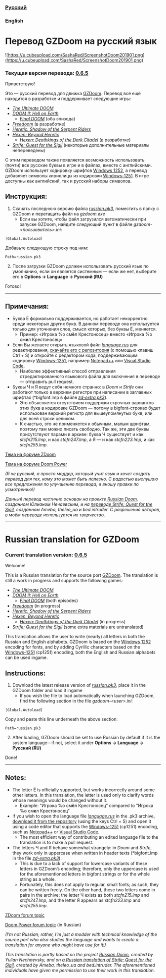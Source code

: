 ### [Русский](#перевод-gzdoom-на-русский-язык)

### [English](#russian-translation-for-gzdoom)

# Перевод GZDoom на русский язык
![https://u.cubeupload.com/SashaRed/ScreenshotDoom201901.png](https://u.cubeupload.com/SashaRed/ScreenshotDoom201901.png)

### Текущая версия перевода: [0.6.5](https://github.com/Nemrtvi/gzdoom-russian-translation/releases/tag/0.6.5)

Приветствую!

Это — русский перевод для движка [GZDoom](https://zdoom.org/index). Перевод всё ещё находится в разработке и поддерживает следующие игры:
- [*The Ultimate DOOM*](https://ru.wikipedia.org/wiki/Doom_(игра,_1993))
- [*DOOM II: Hell on Earth*](https://ru.wikipedia.org/wiki/Doom_II:_Hell_on_Earth)
	- [*Final DOOM*](https://ru.wikipedia.org/wiki/Final_Doom) (оба эпизода)
- [*Freedoom*](https://freedoom.github.io/) (в разработке)
- [*Heretic: Shadow of the Serpent Riders*](https://ru.wikipedia.org/wiki/Heretic)
- [*Hexen: Beyond Heretic*](https://ru.wikipedia.org/wiki/Hexen)
	- [*Hexen: Deathkings of the Dark Citadel*](https://ru.wikipedia.org/wiki/Hexen#Deathkings_of_the_Dark_Citadel) (в разработке)
- [*Strife: Quest for the Sigil*](https://ru.wikipedia.org/wiki/Strife) (некоторые дополнительные материалы непереведены)

С этим переводом также появляется возможность использовать (почти) все русские буквы в игре и в файлах, вместе с английскими. GZDoom использует кодировку шрифтов [Windows 1252](https://en.wikipedia.org/wiki/Windows_1252), а перевод добавляет символы кириллицы из кодировки [Windows-1251](https://en.wikipedia.org/wiki/Windows-1251). В игре доступны как английский, так и русский наборы символов.

## Инструкция:

1. Скачать последнюю версию файла [*russian.pk3*](https://github.com/Nemrtvi/gzdoom-russian-translation/releases), поместить в папку с GZDoom и перетащить файл на *gzdoom.exe*
	- Если вы хотите, чтобы файл загрузился автоматически при запуске GZDoom, найдите следующий пункт в файле *gzdoom-\<пользователь\>.ini*:
```
[Global.Autoload]
```
Добавьте следующую строку под ним:
```
Path=russian.pk3
```
2. После загрузки GZDoom должен использовать русский язык по умолчанию, если он является системным — если же нет, выберите его в **Options → Language → Русский (RU)**

Готово!

---

## Примечания:
- Буква Ё формально поддерживается, но работает некорректно среди некоторых других букв. В данном переводе она используется только для уточнения слов, смысл которых, без буквы Ё, меняется.
	- Пример: «Игрока %o см**ё**л Крестоносец» вместо «Игрока %o см**е**л Крестоносец»
- Если Вы желаете открыть языковой файл [*language.rus*](pk3/language.rus) для редактирования, [скачайте его с репозитория](https://raw.githubusercontent.com/Nemrtvi/gzdoom-russian-translation/master/pk3/language.rus) (с помощью клавиш Ctrl + S) и откройте с редактором кода, поддерживающим кодировку [Windows-1251](https://en.wikipedia.org/wiki/Windows-1251), например [Notepad++](https://notepad-plus-plus.org/download/) или [Visual Studio Code](https://code.visualstudio.com/).
	- Наиболее эффективный способ отправления отредактированного языкового файла для включения в переводе — отправить pull request.
- Буквы Ч и Я ведут себя немного странно: в *Doom* и *Strife* они работают только в верхнем регистре при написании в заглавных шрифтах (*bigfont.lmp в файле [*zd-extra.pk3*](https://github.com/coelckers/gzdoom/tree/master/wadsrc_extra/static)).
	- Это объясняется отсутствием поддержки строчных вариантов этих букв в кодировке GZDoom — потому в bigfont-строках будет использован верхний регистр для вышеупомянутых букв, или для всей строки целиком.
	- К счастью, это не применяется к обычным, малым шрифтам, поэтому там можно писать свободно. Так же, эти две буквы присутствуют парами в архиве: буква Ч существует и как *stcfn215.lmp*, и как *stcfn247.lmp*, а Я — и как *stcfn223.lmp*, и как *stcfn255.lmp*.

[Тема на форуме ZDoom](https://forum.zdoom.org/viewtopic.php?f=19&t=58872)

[Тема на форуме Doom Power](https://i.iddqd.ru/viewtopic.php?t=1492)

*(Я не русский, а просто моддер, который учит язык и хочет создать перевод для тех, кому это может быть полезно. С радостью выслушаю все предложения по улучшению перевода, и вношу правки по усмотрению!)*

*Данный перевод частично основан на проекте [Russian Doom](https://github.com/JNechaevsky/russian-doom), созданном Юлианом Нечаевским, и на [переводе Strife: Quest for the Sigil](http://arc.iddqd.ru/14072015/viewtopic.php?t=5331), созданном Ameba, theleo\_ua и bed.intruder. С разрешения авторов, в моём переводе используется их творчество.*

---

# Russian translation for GZDoom

### Current translation version: [0.6.5](https://github.com/Nemrtvi/gzdoom-russian-translation/releases/tag/0.6.5)

Welcome!

This is a Russian translation for the source port [GZDoom](https://zdoom.org/index). The translation is still a work in progress and supports the following games:
- [*The Ultimate DOOM*](https://en.wikipedia.org/wiki/Doom_(1993_video_game))
- [*DOOM II: Hell on Earth*](https://en.wikipedia.org/wiki/Doom_II:_Hell_on_Earth)
	- [*Final DOOM*](https://en.wikipedia.org/wiki/Final_Doom) (both episodes)
- [*Freedoom*](https://freedoom.github.io/) (in progress)
- [*Heretic: Shadow of the Serpent Riders*](https://en.wikipedia.org/wiki/Heretic)
- [*Hexen: Beyond Heretic*](https://en.wikipedia.org/wiki/Hexen)
	- [*Hexen: Deathkings of the Dark Citadel*](https://en.wikipedia.org/wiki/Hexen:_Beyond_Heretic#Deathkings_of_the_Dark_Citadel) (in progress)
- [*Strife: Quest for the Sigil*](https://en.wikipedia.org/wiki/Strife_(1996_video_game)) (some extra materials are untranslated)

This translation allows the user to write (nearly) all letters in both the Russian and English alphabets. GZDoom is based on the [Windows 1252](https://en.wikipedia.org/wiki/Windows_1252) encoding for fonts, and by adding Cyrillic characters based on the [Windows-1251](https://en.wikipedia.org/wiki/Windows-1251) (cp1251) encoding, both the English and Russian alphabets can be used ingame.

## Instructions:

1. Download the latest release version of [*russian.pk3*](https://github.com/Nemrtvi/gzdoom-russian-translation/releases), place it in the GZDoom folder and load it ingame
	- If you wish the file to load automatically when launching GZDoom, find the following section in the file *gzdoom-\<user\>.ini*:
```
[Global.Autoload]
```
Copy and paste this line underneath the above section:
```
Path=russian.pk3
```
2. After loading, GZDoom should be set to use Russian by default if it is the system language—if not, select it under **Options → Language → Русский (RU)**

Done!

---

## Notes:
- The letter Ё is officially supported, but works incorrectly around some other letters. In this translation, the letter is used only to clarify words whose meanings would be changed without it.
	- Example: “Игрока %o см**ё**л Крестоносец” compared to “Игрока %o см**е**л Крестоносец”
- If you wish to open the language file [*language.rus*](pk3/language.rus) in the .pk3 archive, [download it from the repository](https://raw.githubusercontent.com/Nemrtvi/gzdoom-russian-translation/master/pk3/language.rus) (using the keys Ctrl + S) and open it using a code editor that supports the [Windows-1251](https://en.wikipedia.org/wiki/Windows-1251) (cp1251) encoding, such as [Notepad++](https://notepad-plus-plus.org/download/) or [Visual Studio Code](https://code.visualstudio.com/).
	- The most efficient way of contributing an edited language file to the translation is to make a pull request.
- The letters Ч and Я behave somewhat strangely: in *Doom* and *Strife*, they work only in uppercase when written in header texts (*bigfont.lmp in the file [*zd-extra.pk3*](https://github.com/coelckers/gzdoom/tree/master/wadsrc_extra/static)).
	- This is due to a lack of support for lowercase variants of these letters in GZDoom’s encoding; therefore, only the uppercase is used for the aforementioned letters in bigfont strings or for the whole string as a whole.
	- Fortunately, this does not apply to regular, small fonts; as such, they can be written freely. On the other hand, these two letters come in pairs in the archive: the letter Ч exists as both *stcfn215.lmp* and *stcfn247.lmp*, and the letter Я appears as *stcfn223.lmp* and *stcfn255.lmp*.

[ZDoom forum topic](https://forum.zdoom.org/viewtopic.php?f=19&t=58872)

[Doom Power forum topic](https://i.iddqd.ru/viewtopic.php?t=1492) (in Russian)

*(I’m not Russian; rather, I’m just a modder with technical knowledge of the source port who also studies the language and wants to create a translation for anyone who might have use for it!)*

*This translation is partly based on the project [Russian Doom](https://github.com/JNechaevsky/russian-doom), created by Yulian Nechaevsky, and on [a Russian translation of Strife: Quest for the Sigil](http://arc.iddqd.ru/14072015/viewtopic.php?t=5331), created by Ameba, theleo_ua and bed.intruder. The aforementioned individuals have given me permission to use their work in this translation.*
